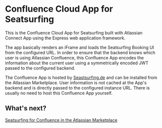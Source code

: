 # Confluence Cloud App for Seatsurfing

This is the Confluence Cloud App for Seatsurfing built with Atlassian Connect App using the Express web application framework.

The app basically renders an iFrame and loads the Seatsurfing Booking UI from the configured URL. In order to ensure that the backend knows which user is using Atlassian Confluence, this Confluence App encodes the information about the current user using a symmetrically encoded JWT passed to the configured backend.

The Confluence App is hosted by [Seastsurfing.de](https://seatsurfing.app) and can be installed from the Atlassian Marketplace. User information is not cached at the App's backend and is directly passed to the configured instance URL. There is usually no need to host this Confluence App yourself.

## What's next?
[Seatsurfing for Confluence in the Atlassian Marketplace](https://marketplace.atlassian.com/apps/1224242/seatsurfing-for-confluence)
